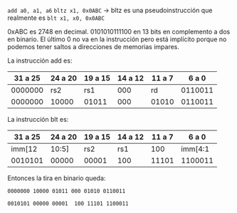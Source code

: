 `add a0, a1, a6`
`bltz x1, 0x0ABC` -> bltz es una pseudoinstrucción que realmente es `blt x1, x0, 0x0ABC` 

0xABC es 2748 en decimal. 0101010111100 en 13 bits en complemento a dos en binario. El último 0 no va en la instrucción pero está implícito porque no podemos tener saltos a direcciones de memorias impares.

La instrucción add es: 


| 31 a 25 | 24 a 20 | 19 a 15 | 14 a 12 | 11 a 7 | 6 a 0 |
|---------|---------|---------|---------|--------|-------|
| 0000000 |   rs2   |   rs1   |   000   |   rd   | 0110011 |
| 0000000 |  10000  |  01011  |   000   |  01010 | 0110011 |



La instrucción blt es: 

|    31 a 25   | 24 a 20 | 19 a 15 | 14 a 12 |      11 a 7     |  6 a 0 |
|--------------|---------|---------|---------|-----------------|--------|
| imm[12|10:5] |   rs2   |   rs1   |   100   |   imm[4:1|11]   | 1100011|
|    0010101   |  00000  |  00001  |   100   |       11101     | 1100011|


 Entonces la tira en binario queda: 

`0000000 10000 01011 000 01010 0110011`

`0010101 00000 00001  100 11101 1100011`
